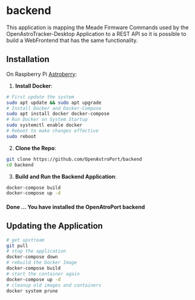 # backend
This application is mapping the Meade Firmware Commands used by the OpenAstroTracker-Desktop Application to a REST API so it is possible to build a WebFrontend that has the same functionality.
## Installation
On Raspberry Pi [Astroberry](https://www.astroberry.io):
1. **Install Docker**:
``` bash
# First update the system
sudo apt update && sudo apt upgrade
# Install Docker and Docker-Compose 
sudo apt install docker docker-compose
# Run Docker on System Startup
sudo systemctl enable docker
# Reboot to make changes effective
sudo reboot
```
2. **Clone the Repo**:
``` bash
git clone https://github.com/OpenAstroPort/backend
cd backend
```
3. **Build and Run the Backend Application**:
``` bash
docker-compose build
docker-compose up -d
```

#### Done ... You have installed the OpenAtroPort backend

## Updating the Application
``` bash
# get upstream
git pull
# stop the application
docker-compose down
# rebuild the Docker Image
docker-compose build
# start the container again
docker-compose up -d
# cleanup old images and containers
docker system prune
```
